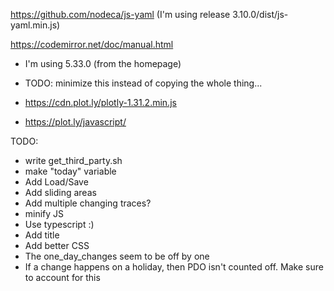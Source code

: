 https://github.com/nodeca/js-yaml (I'm using release 3.10.0/dist/js-yaml.min.js)

https://codemirror.net/doc/manual.html
- I'm using 5.33.0 (from the homepage)
- TODO: minimize this instead of copying the whole thing...

- https://cdn.plot.ly/plotly-1.31.2.min.js
- https://plot.ly/javascript/

TODO:
- write get_third_party.sh
- make "today" variable
- Add Load/Save
- Add sliding areas
- Add multiple changing traces?
- minify JS
- Use typescript :)
- Add title
- Add better CSS
- The one_day_changes seem to be off by one
- If a change happens on a holiday, then PDO isn't counted off. Make sure to account for this